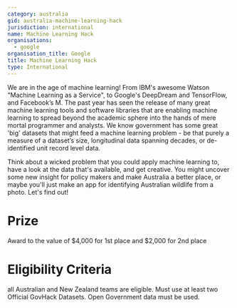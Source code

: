 ```yaml
---
category: australia
gid: australia-machine-learning-hack
jurisdiction: international
name: Machine Learning Hack
organisations:
  - google
organisation_title: Google
title: Machine Learning Hack
type: International
---
```


We are in the age of machine learning! From IBM's awesome Watson "Machine Learning as a Service", to Google's DeepDream and TensorFlow, and Facebook’s M. The past year has seen the release of many great machine learning tools and software libraries that are enabling machine learning to spread beyond the academic sphere into the hands of mere mortal programmer and analysts. We know government has some great 'big' datasets that might feed a machine learning problem - be that purely a measure of a dataset’s size, longitudinal data spanning decades, or de-identified unit record level data.

Think about a wicked problem that you could apply machine learning to, have a look at the data that's available, and get creative. You might uncover some new insight for policy makers and make Australia a better place, or maybe you'll just make an app for identifying Australian wildlife from a photo. Let's find out!

# Prize
Award to the value of $4,000 for 1st place and $2,000 for 2nd place

# Eligibility Criteria
all Australian and New Zealand teams are eligible.  Must use at least two Official GovHack Datasets.  Open Government data must be used.